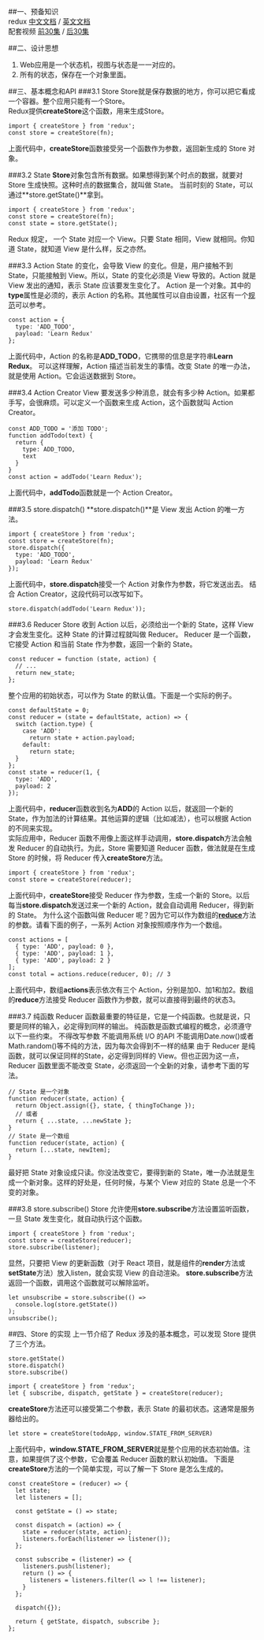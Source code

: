 ##一、预备知识		
redux [中文文档](http://cn.redux.js.org/) / [英文文档](http://redux.js.org/)  
配套视频 [前30集](https://egghead.io/courses/getting-started-with-redux) / [后30集](https://egghead.io/courses/building-react-applications-with-idiomatic-redux)  

##二、设计思想
1. Web应用是一个状态机，视图与状态是一一对应的。
2. 所有的状态，保存在一个对象里面。

##三、基本概念和API
###3.1 Store
Store就是保存数据的地方，你可以把它看成一个容器。整个应用只能有一个Store。  
Redux提供**createStore**这个函数，用来生成Store。  

```
import { createStore } from 'redux';
const store = createStore(fn);
```

上面代码中，**createStore**函数接受另一个函数作为参数，返回新生成的 Store 对象。

###3.2 State
**Store**对象包含所有数据。如果想得到某个时点的数据，就要对 Store 生成快照。这种时点的数据集合，就叫做 State。
当前时刻的 State，可以通过**store.getState()**拿到。

```
import { createStore } from 'redux'; 
const store = createStore(fn);
const state = store.getState();
```  
Redux 规定， 一个 State 对应一个 View。只要 State 相同，View 就相同。你知道 State，就知道 View 是什么样，反之亦然。

###3.3 Action
State 的变化，会导致 View 的变化。但是，用户接触不到 State，只能接触到 View。所以，State 的变化必须是 View 导致的。Action 就是 View 发出的通知，表示 State 应该要发生变化了。
Action 是一个对象。其中的**type**属性是必须的，表示 Action 的名称。其他属性可以自由设置，社区有一个[规范](https://github.com/acdlite/flux-standard-action)可以参考。

```
const action = {
  type: 'ADD_TODO',
  payload: 'Learn Redux'
};
```

上面代码中，Action 的名称是**ADD_TODO**，它携带的信息是字符串**Learn Redux**。
可以这样理解，Action 描述当前发生的事情。改变 State 的唯一办法，就是使用 Action。它会运送数据到 Store。  

###3.4 Action Creator
View 要发送多少种消息，就会有多少种 Action。如果都手写，会很麻烦。可以定义一个函数来生成 Action，这个函数就叫 Action Creator。

```
const ADD_TODO = '添加 TODO';
function addTodo(text) {
  return {
    type: ADD_TODO,
    text
  }
}
const action = addTodo('Learn Redux');
```

上面代码中，**addTodo**函数就是一个 Action Creator。

###3.5 store.dispatch()
**store.dispatch()**是 View 发出 Action 的唯一方法。

```
import { createStore } from 'redux';
const store = createStore(fn);
store.dispatch({
  type: 'ADD_TODO',
  payload: 'Learn Redux'
});
```

上面代码中，**store.dispatch**接受一个 Action 对象作为参数，将它发送出去。
结合 Action Creator，这段代码可以改写如下。

```
store.dispatch(addTodo('Learn Redux'));
```

###3.6 Reducer
Store 收到 Action 以后，必须给出一个新的 State，这样 View 才会发生变化。这种 State 的计算过程就叫做 Reducer。
Reducer 是一个函数，它接受 Action 和当前 State 作为参数，返回一个新的 State。

```
const reducer = function (state, action) {
  // ...
  return new_state;
};
```

整个应用的初始状态，可以作为 State 的默认值。下面是一个实际的例子。

```
const defaultState = 0;
const reducer = (state = defaultState, action) => {
  switch (action.type) {
    case 'ADD':
      return state + action.payload;
    default: 
      return state;
  }
};
const state = reducer(1, {
  type: 'ADD',
  payload: 2
});
```

上面代码中，**reducer**函数收到名为**ADD**的 Action 以后，就返回一个新的 State，作为加法的计算结果。其他运算的逻辑（比如减法），也可以根据 Action 的不同来实现。  
实际应用中，Reducer 函数不用像上面这样手动调用，**store.dispatch**方法会触发 Reducer 的自动执行。为此，Store 需要知道 Reducer 函数，做法就是在生成 Store 的时候，将 Reducer 传入**createStore**方法。

```
import { createStore } from 'redux';
const store = createStore(reducer);
```

上面代码中，**createStore**接受 Reducer 作为参数，生成一个新的 Store。以后每当**store.dispatch**发送过来一个新的 Action，就会自动调用 Reducer，得到新的 State。
为什么这个函数叫做 Reducer 呢？因为它可以作为数组的[**reduce**](https://developer.mozilla.org/zh-CN/docs/Web/JavaScript/Reference/Global_Objects/Array/Reduce_clone)方法的参数。请看下面的例子，一系列 Action 对象按照顺序作为一个数组。

```
const actions = [
  { type: 'ADD', payload: 0 },
  { type: 'ADD', payload: 1 },
  { type: 'ADD', payload: 2 }
];
const total = actions.reduce(reducer, 0); // 3
```

上面代码中，数组**actions**表示依次有三个 Action，分别是加0、加1和加2。数组的**reduce**方法接受 Reducer 函数作为参数，就可以直接得到最终的状态3。

###3.7 纯函数
Reducer 函数最重要的特征是，它是一个纯函数。也就是说，只要是同样的输入，必定得到同样的输出。
纯函数是函数式编程的概念，必须遵守以下一些约束。
不得改写参数
不能调用系统 I/O 的API
不能调用Date.now()或者Math.random()等不纯的方法，因为每次会得到不一样的结果
由于 Reducer 是纯函数，就可以保证同样的State，必定得到同样的 View。但也正因为这一点，Reducer 函数里面不能改变 State，必须返回一个全新的对象，请参考下面的写法。

```
// State 是一个对象
function reducer(state, action) {
  return Object.assign({}, state, { thingToChange });
  // 或者
  return { ...state, ...newState };
}
// State 是一个数组
function reducer(state, action) {
  return [...state, newItem];
}
```

最好把 State 对象设成只读。你没法改变它，要得到新的 State，唯一办法就是生成一个新对象。这样的好处是，任何时候，与某个 View 对应的 State 总是一个不变的对象。

###3.8 store.subscribe()
Store 允许使用**store.subscribe**方法设置监听函数，一旦 State 发生变化，就自动执行这个函数。

```
import { createStore } from 'redux';
const store = createStore(reducer);
store.subscribe(listener);
```

显然，只要把 View 的更新函数（对于 React 项目，就是组件的**render**方法或**setState**方法）放入listen，就会实现 View 的自动渲染。
**store.subscribe**方法返回一个函数，调用这个函数就可以解除监听。

```
let unsubscribe = store.subscribe(() =>
  console.log(store.getState())
);
unsubscribe();
```

##四、Store 的实现
上一节介绍了 Redux 涉及的基本概念，可以发现 Store 提供了三个方法。

```
store.getState()
store.dispatch()
store.subscribe()
```

```
import { createStore } from 'redux';
let { subscribe, dispatch, getState } = createStore(reducer);
```

**createStore**方法还可以接受第二个参数，表示 State 的最初状态。这通常是服务器给出的。

```
let store = createStore(todoApp, window.STATE_FROM_SERVER)
```

上面代码中，**window.STATE\_FROM_SERVER**就是整个应用的状态初始值。注意，如果提供了这个参数，它会覆盖 Reducer 函数的默认初始值。
下面是**createStore**方法的一个简单实现，可以了解一下 Store 是怎么生成的。

```
const createStore = (reducer) => {
  let state;
  let listeners = [];

  const getState = () => state;

  const dispatch = (action) => {
    state = reducer(state, action);
    listeners.forEach(listener => listener());
  };

  const subscribe = (listener) => {
    listeners.push(listener);
    return () => {
      listeners = listeners.filter(l => l !== listener);
    }
  };

  dispatch({});

  return { getState, dispatch, subscribe };
};
```
